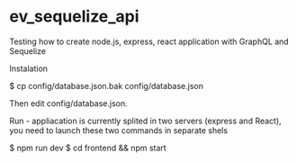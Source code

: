 # ev_sequelize_api
Testing how to create node.js, express, react application with GraphQL and Sequelize

Instalation

$ cp config/database.json.bak config/database.json

Then edit config/database.json.

Run - appliacation is currently splited in two servers (express and React), you need to launch these two commands in separate shels

$ npm run dev
$ cd frontend && npm start
